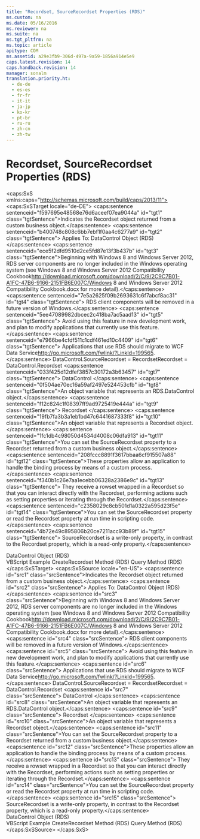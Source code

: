```yaml
---
title: "Recordset, SourceRecordset Properties (RDS)"
ms.custom: na
ms.date: 05/16/2016
ms.reviewer: na
ms.suite: na
ms.tgt_pltfrm: na
ms.topic: article
apitype: COM
ms.assetid: a29e3fb9-306d-497a-9a59-1856a914e5e9
caps.latest.revision: 14
caps.handback.revision: 14
manager: sonalm
translation.priority.ht: 
  - de-de
  - es-es
  - fr-fr
  - it-it
  - ja-jp
  - ko-kr
  - pt-br
  - ru-ru
  - zh-cn
  - zh-tw
---
```

# Recordset, SourceRecordset Properties (RDS)
<?xml version="1.0" encoding="utf-8"?>
<caps:SxS xmlns:caps="http://schemas.microsoft.com/build/caps/2013/11">
  <caps:SxSTarget locale="de-DE">
    <developerReferenceWithSyntaxDocument xsi:schemaLocation="http://ddue.schemas.microsoft.com/authoring/2003/5 http://dduestorage.blob.core.windows.net/ddueschema/developer.xsd" xmlns="http://ddue.schemas.microsoft.com/authoring/2003/5" xmlns:xlink="http://www.w3.org/1999/xlink" xmlns:xsi="http://www.w3.org/2001/XMLSchema-instance">
      <introduction>
        <para>
          <caps:sentence sentenceid="f597695e48568e76d6aceef07ea9044a" id="tgt1" class="tgtSentence">Indicates the <legacyBold>Recordset</legacyBold> object returned from a custom business object.</caps:sentence>
        </para>
        <para>
          <caps:sentence sentenceid="b400748c808c6bb7ebf1f0aa4c6277a9" id="tgt2" class="tgtSentence">
            <embeddedLabel>Applies To:</embeddedLabel> <link xlink:href="d85ea4fc-451c-436e-97b8-58f92b149dd0">DataControl Object (RDS)</link></caps:sentence>
        </para>
        <alert class="important">
          <para>
            <caps:sentence sentenceid="ece5f2dfd9510d2ce5fd87e13f3b437b" id="tgt3" class="tgtSentence">Beginning with Windows 8 and Windows Server 2012, RDS server components are no longer included in the Windows operating system (see Windows 8 and <externalLink><linkText>Windows Server 2012 Compatibility Cookbook</linkText><linkUri>http://download.microsoft.com/download/2/C/9/2C9C7B01-A1FC-47B6-9166-2151FB6E007C/Windows 8 and Windows Server 2012 Compatibility Cookbook.docx</linkUri></externalLink> for more detail).</caps:sentence>
            <caps:sentence sentenceid="7e5a2625f09b2693631c6f7abcf8ac31" id="tgt4" class="tgtSentence"> RDS client components will be removed in a future version of Windows.</caps:sentence>
            <caps:sentence sentenceid="5ee47089982dbcec2c418ba7ac5aad13" id="tgt5" class="tgtSentence"> Avoid using this feature in new development work, and plan to modify applications that currently use this feature.</caps:sentence>
            <caps:sentence sentenceid="e7966be4cfdf511c1cdf461ed10c4409" id="tgt6" class="tgtSentence"> Applications that use RDS should migrate to <externalLink><linkText>WCF Data Service</linkText><linkUri>http://go.microsoft.com/fwlink/?LinkId=199565</linkUri></externalLink>.</caps:sentence>
          </para>
        </alert>
      </introduction>
      <syntaxSection>
        <legacySyntax>
          <parameterReference>DataControl</parameterReference>.<legacyBold>SourceRecordset </legacyBold>= <parameterReference>Recordset</parameterReference><parameterReference>Recordset = DataControl</parameterReference>.<legacyBold>Recordset </legacyBold></legacySyntax>
      </syntaxSection>
      <parameters>
        <content>
          <definitionTable>
            <definedTerm>
              <caps:sentence sentenceid="033f425d12dfef3857c30172a3b63457" id="tgt7" class="tgtSentence"> <legacyItalic>DataControl</legacyItalic> </caps:sentence>
            </definedTerm>
            <definition>
              <para>
                <caps:sentence sentenceid="0f504ae70ec16a59af2497e524453cfb" id="tgt8" class="tgtSentence">An object variable that represents an <legacyLink xlink:href="d85ea4fc-451c-436e-97b8-58f92b149dd0">RDS.DataControl</legacyLink> object.</caps:sentence>
              </para>
            </definition>
            <definedTerm>
              <caps:sentence sentenceid="f12c824c1f08397ff9ad9725419e444a" id="tgt9" class="tgtSentence"> <legacyItalic>Recordset</legacyItalic> </caps:sentence>
            </definedTerm>
            <definition>
              <para>
                <caps:sentence sentenceid="19fb7fa3b3a1eb1bd47c6441687333f8" id="tgt10" class="tgtSentence">An object variable that represents a <legacyBold>Recordset</legacyBold> object.</caps:sentence>
              </para>
            </definition>
          </definitionTable>
        </content>
      </parameters>
      <languageReferenceRemarks>
        <content>
          <para>
            <caps:sentence sentenceid="1fc1db4c98050d4534d4008c06dfa913" id="tgt11" class="tgtSentence">You can set the <legacyBold>SourceRecordset</legacyBold> property to a <legacyLink xlink:href="ede1415f-c3df-4cc5-a05b-2576b2b84b60">Recordset</legacyLink> returned from a custom business object.</caps:sentence>
          </para>
          <para>
            <caps:sentence sentenceid="208fccc8891f3617bbaa6cf915507a88" id="tgt12" class="tgtSentence">These properties allow an application to handle the binding process by means of a custom process.</caps:sentence>
            <caps:sentence sentenceid="f340b1c26e7aa1ecebb06328a2386e9c" id="tgt13" class="tgtSentence"> They receive a rowset wrapped in a <legacyBold>Recordset</legacyBold> so that you can interact directly with the <legacyBold>Recordset</legacyBold>, performing actions such as setting properties or iterating through the <legacyBold>Recordset</legacyBold>.</caps:sentence>
          </para>
          <para>
            <caps:sentence sentenceid="c2358029c8cb501d1a0322a595d23f5e" id="tgt14" class="tgtSentence">You can set the <legacyBold>SourceRecordset</legacyBold> property or read the <legacyBold>Recordset</legacyBold> property at run time in scripting code.</caps:sentence>
          </para>
          <para>
            <caps:sentence sentenceid="4b72e49c895806b20ce7211acc93b89f" id="tgt15" class="tgtSentence">
              <legacyBold>SourceRecordset</legacyBold> is a write-only property, in contrast to the <legacyBold>Recordset</legacyBold> property, which is a read-only property.</caps:sentence>
          </para>
        </content>
      </languageReferenceRemarks>
      <section>
        <title>
          <caps:sentence sentenceid="2f342d3be839cc5b67ae0de7d404b8e6" id="tgt16" class="tgtSentence">Applies To</caps:sentence>
        </title>
        <content>
          <para>
            <link xlink:href="d85ea4fc-451c-436e-97b8-58f92b149dd0">DataControl Object (RDS)</link>
          </para>
        </content>
      </section>
      <relatedTopics>
        <link xlink:href="95175316-cd10-4cf7-96ba-2a226fd97701">VBScript Example</link>
        <link xlink:href="6840b1e5-c04d-4d3e-9dcc-42128c83492f">CreateRecordset Method (RDS)</link>
        <link xlink:href="20f2480f-3758-405d-a379-05a0dce74796">Query Method (RDS)</link>
      </relatedTopics>
    </developerReferenceWithSyntaxDocument>
  </caps:SxSTarget>
  <caps:SxSSource locale="en-US">
    <developerReferenceWithSyntaxDocument xsi:schemaLocation="http://ddue.schemas.microsoft.com/authoring/2003/5 http://dduestorage.blob.core.windows.net/ddueschema/developer.xsd" xmlns="http://ddue.schemas.microsoft.com/authoring/2003/5" xmlns:xlink="http://www.w3.org/1999/xlink" xmlns:xsi="http://www.w3.org/2001/XMLSchema-instance">
      <introduction>
        <para>
          <caps:sentence id="src1" class="srcSentence">Indicates the <legacyBold>Recordset</legacyBold> object returned from a custom business object.</caps:sentence>
        </para>
        <para>
          <caps:sentence id="src2" class="srcSentence">
            <embeddedLabel>Applies To:</embeddedLabel> <link xlink:href="d85ea4fc-451c-436e-97b8-58f92b149dd0">DataControl Object (RDS)</link></caps:sentence>
        </para>
        <alert class="important">
          <para>
            <caps:sentence id="src3" class="srcSentence">Beginning with Windows 8 and Windows Server 2012, RDS server components are no longer included in the Windows operating system (see Windows 8 and <externalLink><linkText>Windows Server 2012 Compatibility Cookbook</linkText><linkUri>http://download.microsoft.com/download/2/C/9/2C9C7B01-A1FC-47B6-9166-2151FB6E007C/Windows 8 and Windows Server 2012 Compatibility Cookbook.docx</linkUri></externalLink> for more detail).</caps:sentence>
            <caps:sentence id="src4" class="srcSentence"> RDS client components will be removed in a future version of Windows.</caps:sentence>
            <caps:sentence id="src5" class="srcSentence"> Avoid using this feature in new development work, and plan to modify applications that currently use this feature.</caps:sentence>
            <caps:sentence id="src6" class="srcSentence"> Applications that use RDS should migrate to <externalLink><linkText>WCF Data Service</linkText><linkUri>http://go.microsoft.com/fwlink/?LinkId=199565</linkUri></externalLink>.</caps:sentence>
          </para>
        </alert>
      </introduction>
      <syntaxSection>
        <legacySyntax>
          <parameterReference>DataControl</parameterReference>.<legacyBold>SourceRecordset </legacyBold>= <parameterReference>Recordset</parameterReference><parameterReference>Recordset = DataControl</parameterReference>.<legacyBold>Recordset </legacyBold></legacySyntax>
      </syntaxSection>
      <parameters>
        <content>
          <definitionTable>
            <definedTerm>
              <caps:sentence id="src7" class="srcSentence"> <legacyItalic>DataControl</legacyItalic> </caps:sentence>
            </definedTerm>
            <definition>
              <para>
                <caps:sentence id="src8" class="srcSentence">An object variable that represents an <legacyLink xlink:href="d85ea4fc-451c-436e-97b8-58f92b149dd0">RDS.DataControl</legacyLink> object.</caps:sentence>
              </para>
            </definition>
            <definedTerm>
              <caps:sentence id="src9" class="srcSentence"> <legacyItalic>Recordset</legacyItalic> </caps:sentence>
            </definedTerm>
            <definition>
              <para>
                <caps:sentence id="src10" class="srcSentence">An object variable that represents a <legacyBold>Recordset</legacyBold> object.</caps:sentence>
              </para>
            </definition>
          </definitionTable>
        </content>
      </parameters>
      <languageReferenceRemarks>
        <content>
          <para>
            <caps:sentence id="src11" class="srcSentence">You can set the <legacyBold>SourceRecordset</legacyBold> property to a <legacyLink xlink:href="ede1415f-c3df-4cc5-a05b-2576b2b84b60">Recordset</legacyLink> returned from a custom business object.</caps:sentence>
          </para>
          <para>
            <caps:sentence id="src12" class="srcSentence">These properties allow an application to handle the binding process by means of a custom process.</caps:sentence>
            <caps:sentence id="src13" class="srcSentence"> They receive a rowset wrapped in a <legacyBold>Recordset</legacyBold> so that you can interact directly with the <legacyBold>Recordset</legacyBold>, performing actions such as setting properties or iterating through the <legacyBold>Recordset</legacyBold>.</caps:sentence>
          </para>
          <para>
            <caps:sentence id="src14" class="srcSentence">You can set the <legacyBold>SourceRecordset</legacyBold> property or read the <legacyBold>Recordset</legacyBold> property at run time in scripting code.</caps:sentence>
          </para>
          <para>
            <caps:sentence id="src15" class="srcSentence">
              <legacyBold>SourceRecordset</legacyBold> is a write-only property, in contrast to the <legacyBold>Recordset</legacyBold> property, which is a read-only property.</caps:sentence>
          </para>
        </content>
      </languageReferenceRemarks>
      <section>
        <title>
          <caps:sentence id="src16" class="srcSentence">Applies To</caps:sentence>
        </title>
        <content>
          <para>
            <link xlink:href="d85ea4fc-451c-436e-97b8-58f92b149dd0">DataControl Object (RDS)</link>
          </para>
        </content>
      </section>
      <relatedTopics>
        <link xlink:href="95175316-cd10-4cf7-96ba-2a226fd97701">VBScript Example</link>
        <link xlink:href="6840b1e5-c04d-4d3e-9dcc-42128c83492f">CreateRecordset Method (RDS)</link>
        <link xlink:href="20f2480f-3758-405d-a379-05a0dce74796">Query Method (RDS)</link>
      </relatedTopics>
    </developerReferenceWithSyntaxDocument>
  </caps:SxSSource>
</caps:SxS>